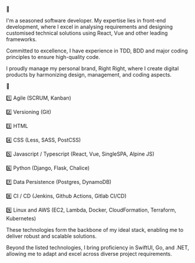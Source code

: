 👋

I'm a seasoned software developer. My expertise lies in front-end development, where I excel in analysing requirements and designing customised technical solutions using React, Vue and other leading frameworks.

Committed to excellence, I have experience in TDD, BDD and major coding principles to ensure high-quality code.

I proudly manage my personal brand, Right Right, where I create digital products by harmonizing design, management, and coding aspects.

🚀

1️⃣ Agile (SCRUM, Kanban)

2️⃣ Versioning (Git)

3️⃣ HTML

4️⃣ CSS (Less, SASS, PostCSS)

5️⃣ Javascript / Typescript (React, Vue, SingleSPA, Alpine JS)

6️⃣ Python (Django, Flask, Chalice)

7️⃣ Data Persistence (Postgres, DynamoDB)

8️⃣ CI / CD (Jenkins, Github Actions, Gitlab CI/CD)

9️⃣ Linux and AWS (EC2, Lambda, Docker, CloudFormation, Terraform, Kubernetes)

These technologies form the backbone of my ideal stack, enabling me to deliver robust and scalable solutions.

Beyond the listed technologies, I bring proficiency in SwiftUI, Go, and .NET, allowing me to adapt and excel across diverse project requirements.
